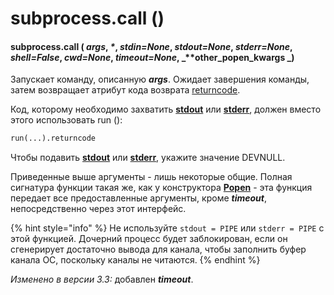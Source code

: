 # subprocess.call ()

#### subprocess.call ( _args_, _\*_, _stdin=None_, _stdout=None_, _stderr=None_, _shell=False_, _cwd=None_, _timeout=None_, _\*\*other\_popen\_kwargs _)

Запускает команду, описанную _**args**_. Ожидает завершения команды, затем возвращает атрибут кода возврата [returncode](popen.returncode.md).

Код, которому необходимо захватить [**stdout**](popen.stdout.md) или [**stderr**](popen.stderr.md), должен вместо этого использовать run ():

```python
run(...).returncode
```

Чтобы подавить [**stdout**](popen.stdout.md) или [**stderr**](popen.stderr.md), укажите значение DEVNULL.

Приведенные выше аргументы - лишь некоторые общие. Полная сигнатура функции такая же, как у конструктора [**Popen**](subprocess.popen.md) - эта функция передает все предоставленные аргументы, кроме _**timeout**_, непосредственно через этот интерфейс.

{% hint style="info" %}
Не используйте `stdout = PIPE` или `stderr = PIPE` с этой функцией. Дочерний процесс будет заблокирован, если он сгенерирует достаточно вывода для канала, чтобы заполнить буфер канала ОС, поскольку каналы не читаются.
{% endhint %}

_Изменено в версии 3.3:_ добавлен _**timeout**_.

